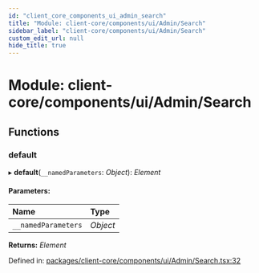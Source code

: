 ```yaml
---
id: "client_core_components_ui_admin_search"
title: "Module: client-core/components/ui/Admin/Search"
sidebar_label: "client-core/components/ui/Admin/Search"
custom_edit_url: null
hide_title: true
---
```


# Module: client-core/components/ui/Admin/Search

## Functions

### default

▸ **default**(`__namedParameters`: *Object*): *Element*

#### Parameters:

Name | Type |
:------ | :------ |
`__namedParameters` | *Object* |

**Returns:** *Element*

Defined in: [packages/client-core/components/ui/Admin/Search.tsx:32](https://github.com/xr3ngine/xr3ngine/blob/9d253dc38/packages/client-core/components/ui/Admin/Search.tsx#L32)
